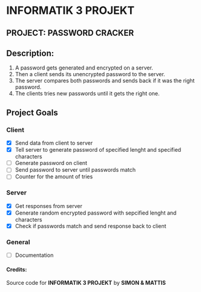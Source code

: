 # INFORMATIK 3 PROJEKT 
## PROJECT: PASSWORD CRACKER
## Description:
1. A password gets generated and encrypted on a server.  
2. Then a client sends its unencrypted password to the server.  
3. The server compares both passwords and sends back if it was the right password.  
4. The clients tries new passwords until it gets the right one.  

## Project Goals
### Client
* [X] Send data from client to server
* [X] Tell server to generate password of specified lenght and specified characters
* [ ] Generate password on client
* [ ] Send password to server until passwords match
* [ ] Counter for the amount of tries
### Server
* [X] Get responses from server
* [X] Generate random encrypted password with sepcified lenght and characters
* [X] Check if passwords match and send response back to client

### General
* [ ] Documentation

#### Credits:
Source code for **INFORMATIK 3 PROJEKT** by **SIMON & MATTIS**
